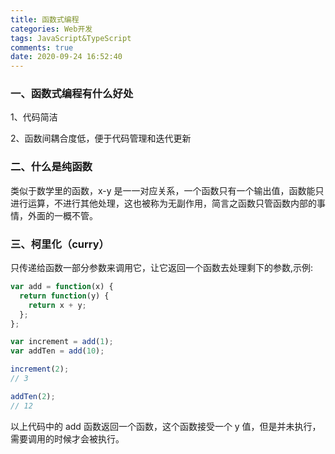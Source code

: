 ```yaml
---
title: 函数式编程
categories: Web开发
tags: JavaScript&TypeScript
comments: true
date: 2020-09-24 16:52:40
---
```

### 一、函数式编程有什么好处

1、代码简洁

2、函数间耦合度低，便于代码管理和迭代更新

### 二、什么是纯函数

类似于数学里的函数，x-y 是一一对应关系，一个函数只有一个输出值，函数能只进行运算，不进行其他处理，这也被称为无副作用，简言之函数只管函数内部的事情，外面的一概不管。

### 三、柯里化（curry）

只传递给函数一部分参数来调用它，让它返回一个函数去处理剩下的参数,示例:

```js
var add = function(x) {
  return function(y) {
    return x + y;
  };
};

var increment = add(1);
var addTen = add(10);

increment(2);
// 3

addTen(2);
// 12
```

以上代码中的 add 函数返回一个函数，这个函数接受一个 y 值，但是并未执行，需要调用的时候才会被执行。